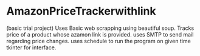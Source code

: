 # AmazonPriceTrackerwithlink
(basic trial project)
Uses Basic web scrapping using beautiful soup.
Tracks price of a product whose azamon link is provided. 
uses SMTP to send mail regarding price changes. 
uses schedule to run the program on given time 
tkinter for interface. 
